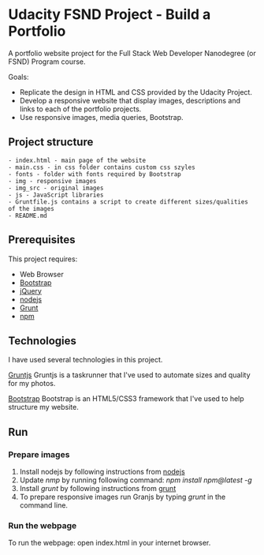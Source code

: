 
# Udacity FSND Project - Build a Portfolio

A portfolio website project for the Full Stack Web Developer Nanodegree (or FSND) Program course. 

Goals:
- Replicate the design in HTML and CSS provided by the Udacity Project. 
- Develop a responsive website that display images, descriptions and links to each of the portfolio projects. 
- Use responsive images, media queries, Bootstrap.

## Project structure

	- index.html - main page of the website
	- main.css - in css folder contains custom css szyles
	- fonts - folder with fonts required by Bootstrap
	- img - responsive images
	- img_src - original images
	- js - JavaScript libraries
	- Gruntfile.js contains a script to create different sizes/qualities of the images
	- README.md

## Prerequisites 

This project requires:

- Web Browser
- [Bootstrap](https://getbootstrap.com/) 
- [jQuery](https://jquery.com/)
- [nodejs](https://nodejs.org/en/)
- [Grunt](https://gruntjs.com/)
- [npm](https://www.npmjs.com/)


## Technologies 

I have used several technologies in this project.


[Gruntjs](http://gruntjs.com/)
Gruntjs is a taskrunner that I've used to automate sizes and quality for my photos.

[Bootstrap](http://getbootstrap.com/)
Bootstrap is an HTML5/CSS3 framework that I've used to help structure my website.

## Run

### Prepare images

1. Install nodejs by following instructions from [nodejs](https://nodejs.org/en/download/)
2. Update *nmp* by running following command: _npm install npm@latest -g_
3. Install *grunt* by following instructions from [grunt](https://gruntjs.com/installing-grunt)
4. To prepare responsive images run Granjs by typing _grunt_ in the command line.

### Run the webpage

To run the webpage: open index.html in your internet browser.
